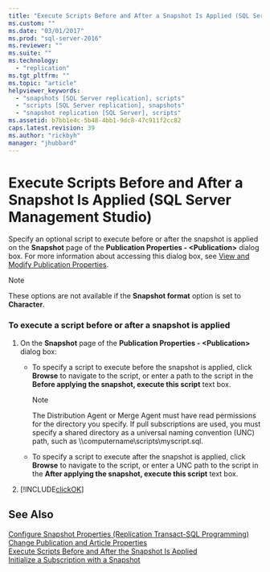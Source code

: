 ```yaml
---
title: "Execute Scripts Before and After a Snapshot Is Applied (SQL Server Management Studio) | Microsoft Docs"
ms.custom: ""
ms.date: "03/01/2017"
ms.prod: "sql-server-2016"
ms.reviewer: ""
ms.suite: ""
ms.technology: 
  - "replication"
ms.tgt_pltfrm: ""
ms.topic: "article"
helpviewer_keywords: 
  - "snapshots [SQL Server replication], scripts"
  - "scripts [SQL Server replication], snapshots"
  - "snapshot replication [SQL Server], scripts"
ms.assetid: b7bb1e4c-5b48-4bb1-9dc8-47c911f2cc82
caps.latest.revision: 39
ms.author: "rickbyh"
manager: "jhubbard"
---
```

# Execute Scripts Before and After a Snapshot Is Applied (SQL Server Management Studio)
  Specify an optional script to execute before or after the snapshot is applied on the **Snapshot** page of the **Publication Properties - \<Publication>** dialog box. For more information about accessing this dialog box, see [View and Modify Publication Properties](../../relational-databases/replication/publish/view-and-modify-publication-properties.md).  
  
> [!NOTE]  
>  These options are not available if the **Snapshot format** option is set to **Character**.  
  
### To execute a script before or after a snapshot is applied  
  
1.  On the **Snapshot** page of the **Publication Properties - \<Publication>** dialog box:  
  
    -   To specify a script to execute before the snapshot is applied, click **Browse** to navigate to the script, or enter a path to the script in the **Before applying the snapshot, execute this script** text box.  
  
        > [!NOTE]  
        >  The Distribution Agent or Merge Agent must have read permissions for the directory you specify. If pull subscriptions are used, you must specify a shared directory as a universal naming convention (UNC) path, such as \\\computername\scripts\myscript.sql.  
  
    -   To specify a script to execute after the snapshot is applied, click **Browse** to navigate to the script, or enter a UNC path to the script in the **After applying the snapshot, execute this script** text box.  
  
2.  [!INCLUDE[clickOK](../../analysis-services/data-mining/includes/clickok-md.md)]  
  
## See Also  
 [Configure Snapshot Properties &#40;Replication Transact-SQL Programming&#41;](../../relational-databases/replication/publish/configure-snapshot-properties-replication-transact-sql-programming.md)   
 [Change Publication and Article Properties](../../relational-databases/replication/publish/change-publication-and-article-properties.md)   
 [Execute Scripts Before and After the Snapshot Is Applied](../../relational-databases/replication/execute-scripts-before-and-after-the-snapshot-is-applied.md)   
 [Initialize a Subscription with a Snapshot](../../relational-databases/replication/initialize-a-subscription-with-a-snapshot.md)  
  
  